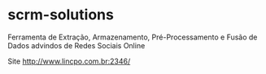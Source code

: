 # scrm-solutions
Ferramenta de Extração, Armazenamento, Pré-Processamento e Fusão de Dados advindos de Redes Sociais Online

Site http://www.lincpo.com.br:2346/